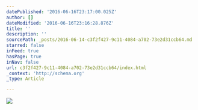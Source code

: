 ```yaml
---
datePublished: '2016-06-16T23:17:00.025Z'
author: []
dateModified: '2016-06-16T23:16:28.876Z'
title: ''
description: ''
sourcePath: _posts/2016-06-14-c3f2f427-9c11-4084-a702-73e2d31ccb64.md
starred: false
inFeed: true
hasPage: true
inNav: false
url: c3f2f427-9c11-4084-a702-73e2d31ccb64/index.html
_context: 'http://schema.org'
_type: Article

---
```

![](https://the-grid-user-content.s3-us-west-2.amazonaws.com/a09ffa1f-d35d-4daa-9d19-b42b9a84461c.jpg)